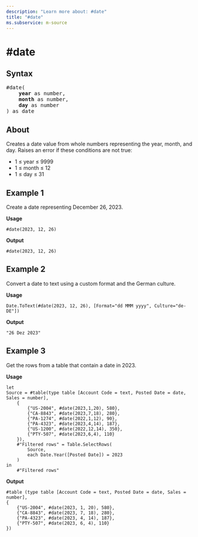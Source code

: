 ```yaml
---
description: "Learn more about: #date"
title: "#date"
ms.subservice: m-source
---
```

# #date

## Syntax

<pre>
#date(
    <b>year</b> as number,
    <b>month</b> as number,
    <b>day</b> as number
) as date
</pre>

## About

Creates a date value from whole numbers representing the year, month, and day. Raises an error if these conditions are not true:

* 1 ≤ year ≤ 9999
* 1 ≤ month ≤ 12
* 1 ≤ day ≤ 31

## Example 1

Create a date representing December 26, 2023.

**Usage**

```powerquery-m
#date(2023, 12, 26)
```

**Output**

`#date(2023, 12, 26)`

## Example 2

Convert a date to text using a custom format and the German culture.

**Usage**

```powerquery-m
Date.ToText(#date(2023, 12, 26), [Format="dd MMM yyyy", Culture="de-DE"])
```

**Output**

`"26 Dez 2023"`

## Example 3

Get the rows from a table that contain a date in 2023.

**Usage**

```powerquery-m
let
Source = #table(type table [Account Code = text, Posted Date = date, Sales = number],
    {
        {"US-2004", #date(2023,1,20), 580},
        {"CA-8843", #date(2023,7,18), 280},
        {"PA-1274", #date(2022,1,12), 90},
        {"PA-4323", #date(2023,4,14), 187},
        {"US-1200", #date(2022,12,14), 350},
        {"PTY-507", #date(2023,6,4), 110}
    }),
    #"Filtered rows" = Table.SelectRows(
        Source, 
        each Date.Year([Posted Date]) = 2023
    )
in
    #"Filtered rows"
```

**Output**

```powerquery-m
#table (type table [Account Code = text, Posted Date = date, Sales = number],
{
    {"US-2004", #date(2023, 1, 20), 580},
    {"CA-8843", #date(2023, 7, 18), 280},
    {"PA-4323", #date(2023, 4, 14), 187},
    {"PTY-507", #date(2023, 6, 4), 110}
})
```
